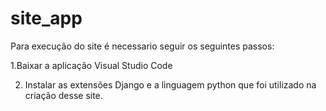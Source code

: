 # site_app

Para execução do site é necessario seguir os seguintes passos:


1.Baixar a aplicação Visual Studio Code

2. Instalar as extensões Django e a linguagem python que foi utilizado na criação desse site.

